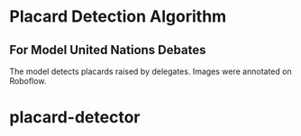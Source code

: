 # Placard Detection Algorithm

## For Model United Nations Debates

The model detects placards raised by delegates. Images were annotated on Roboflow.
# placard-detector
